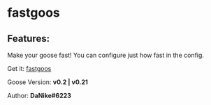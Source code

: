 # fastgoos

## Features:
Make your goose fast! You can configure just how fast in the config.

Get it: [fastgoos](https://cdn.discordapp.com/attachments/672363951232778251/673002901358247983/fastgoos_with_loader.zip)

Goose Version: **v0.2 | v0.21**

Author: **DaNike#6223**
